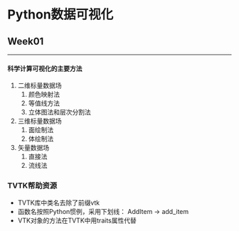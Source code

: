# Python数据可视化

## Week01
--------
#### 科学计算可视化的主要方法

1. 二维标量数据场
    1. 颜色映射法
    2. 等值线方法
    3. 立体图法和层次分割法
2. 三维标量数据场
    1. 面绘制法
    2. 体绘制法
3. 矢量数据场
    1. 直接法
    2. 流线法

### TVTK帮助资源

+ TVTK库中类名去除了前缀vtk
+ 函数名按照Python惯例，采用下划线：
    AddItem -> add_item
+ VTK对象的方法在TVTK中用traits属性代替
